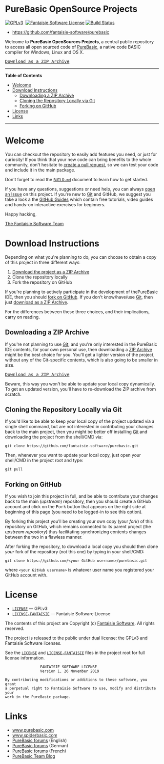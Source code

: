 # PureBasic OpenSource Projects

[![GPLv3][GPL badge]][GPL License]&nbsp;
[![Fantaisie Software License][Fantaisie badge]][Fantaisie License]
[![Build Status](https://travis-ci.com/fantaisie-software/purebasic.svg?branch=master)](https://travis-ci.com/fantaisie-software/purebasic)

- https://github.com/fantaisie-software/purebasic

Welcome to __PureBasic OpenSources Projects__, a central public repository to access all open sourced code of [PureBasic], a native code BASIC compiler for Windows, Linux and OS X.

[<kbd>Download as a ZIP Archive</kbd>][ZIP Archive]

-----

**Table of Contents**


<!-- MarkdownTOC autolink="true" bracket="round" autoanchor="false" lowercase="only_ascii" uri_encoding="true" levels="1,2,3,4" -->

- [Welcome](#welcome)
- [Download Instructions](#download-instructions)
    - [Downloading a ZIP Archive](#downloading-a-zip-archive)
    - [Cloning the Repository Locally via Git](#cloning-the-repository-locally-via-git)
    - [Forking on GitHub](#forking-on-github)
- [License](#license)
- [Links](#links)

<!-- /MarkdownTOC -->

-----

# Welcome

You can checkout the repository to easily add features you need, or just for curiosity!
If you think that your new code can bring benefits to the whole community, don't hesitate to [create a pull request], so we can test your code and include it in the main package.

Don't forget to read the [`BUILD.md`](./BUILD.md) document to learn how to get started.

If you have any questions, suggestions or need help, you can always [open an Issue] on this project.
If you're new to [Git] and GitHub, we suggest you take a look a the [GitHub Guides] which contain free tutorials, video guides and hands-on interactive exercises for beginners.

Happy hacking,

[The Fantaisie Software Team]

# Download Instructions

Depending on what you're planning to do, you can choose to obtain a copy of this project in three different ways:

1. [Download the project as a ZIP Archive][ZIP Archive]
2. Clone the repository locally
3. Fork the repository on GitHub

If you're planning to actively participate in the development of thePureBasic IDE, then you should [fork on GitHub].
If you don't know/have/use [Git], then just [download as a ZIP Archive][ZIP Archive].

For the differences between these three choices, and their implications, carry on reading.

## Downloading a ZIP Archive

If you're not planning to use [Git], and you're only interested in the PureBasic IDE contents, for your own personal use, then downloading a [ZIP Archive] might be the best choice for you.
You'll get a lighter version of the project, without any of the Git-specific contents, which is also going to be smaller in size.

[<kbd>Download as a ZIP Archive</kbd>][ZIP Archive]

Beware, this way you won't be able to update your local copy dynamically.
To get an updated version, you'll have to re-download the ZIP archive from scratch.

## Cloning the Repository Locally via Git

If you'd like to be able to keep your local copy of the project updated via a single shell command, but are not interested in contributing your changes back to the main project, then you might be better off installing [Git] and downloading the project from the shell/CMD via:

    git clone https://github.com/fantaisie-software/purebasic.git

Then, whenever you want to update your local copy, just open your shell/CMD in the project root and type:

    git pull

## Forking on GitHub

If you wish to join this project in full, and be able to contribute your changes back to the main (_upstream_) repository, then you should create a GitHub account and click on the <kbd>Fork</kbd> button that appears on the right side at beginning of this page (you need to be logged-in to see this option).

By forking this project you'll be creating your own copy (your _fork_) of this repository on GitHub, which remains connected to its parent project (the _upstream repository_) thus facilitating synchronizing contents changes between the two in a flawless manner.

After forking the repository, to download a local copy you should then clone _your_ fork of the repository (not this one) by typing in your shell/CMD:

    git clone https://github.com/<your GitHub username>/purebasic.git

where `<your GitHub username>` is whatever user name you registered your GitHub account with.


# License

- [`LICENSE`][GPL License] — GPLv3
- [`LICENSE-FANTAISIE`][Fantaisie License] — Fantaisie Software License

The contents of this project are Copyright (c) [Fantaisie Software].
All rights reserved.

The project is released to the public under dual license: the GPLv3 and Fantaisie Software licenses.

See the [`LICENSE`][GPL License] and [`LICENSE-FANTAISIE`][Fantaisie License] files in the project root for full license information.


```
                FANTAISIE SOFTWARE LICENSE
                Version 1, 26 November 2019

By contributing modifications or additions to these software, you grant
a perpetual right to Fantaisie Software to use, modify and distribute your
work in the PureBasic package.
```


# Links

- www.purebasic.com
- www.spiderbasic.com
- [PureBasic forums][PBF EN] (English)
- [PureBasic forums][PBF DE] (German)
- [PureBasic forums][PBF FR] (French)
- [PureBasic Team Blog]

<!-----------------------------------------------------------------------------
                               REFERENCE LINKS
------------------------------------------------------------------------------>

<!-- official links to PureBasic, SpiderBasic and Fantaisie Software -->

[The Fantaisie Software Team]: https://www.purebasic.com/support.php "More info about the Fantaisie Software Team"
[Fantaisie Software]: https://www.purebasic.com/support.php "Visit the Fantaisie Software info page at www.purebasic.com"
[PureBasic]: https://www.purebasic.com "Visit PureBasic website"
[PureBasic Team Blog]: https://www.purebasic.fr/blog/ "Random thoughts on PureBasic development"

[PBF EN]: https://www.purebasic.fr/english "PureBasic forum for English speakers"
[PBF DE]: https://www.purebasic.fr/german "PureBasic forum for German speakers"
[PBF FR]: https://www.purebasic.fr/french "PureBasic forum for French speakers"

<!-- 3r party websites -->

[Git]: https://git-scm.com "Visit Git website"

<!-- references -->

[create a pull request]: https://help.github.com/en/desktop/contributing-to-projects/creating-a-pull-request "Learn how to create pull requests"
[GitHub Guides]: https://guides.github.com "Go to GitHub Guides"

<!-- badges -->

[GPL badge]: https://img.shields.io/badge/License-GPLv3-blue
[Fantaisie badge]: https://img.shields.io/badge/License-Fantaisie%20Software-blue

<!-- repo links -->

[open an Issue]: https://github.com/fantaisie-software/purebasic/issues/new "Open an Issue and talk to us!"
[ZIP Archive]: https://github.com/tajmone/purebasic/archive/master.zip "Download a ZIP file of this project (without Git contents)"

<!-- x-refs -->

[Fork on GitHub]: #forking-on-github "Jump to document sections"

<!-- project files -->

[GPL License]: ./LICENSE "The GNU General Public License v3"
[Fantaisie License]: ./LICENSE-FANTAISIE "The Fantaisie Software License"

<!-- EOF -->
